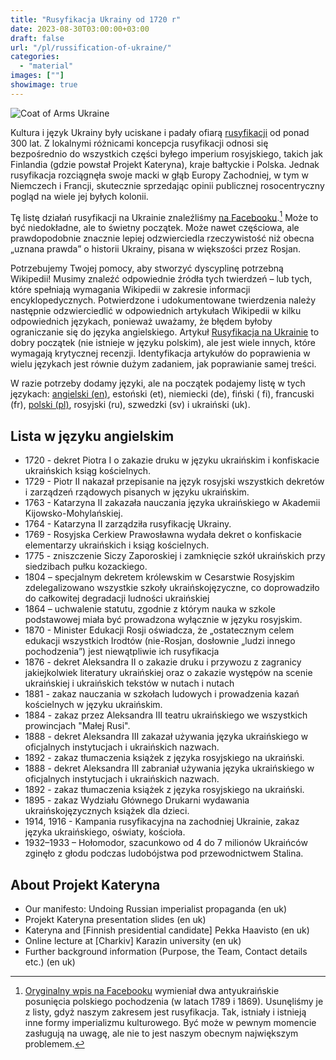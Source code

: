 ```yaml
---
title: "Rusyfikacja Ukrainy od 1720 r" 
date: 2023-08-30T03:00:00+03:00
draft: false
url: "/pl/russification-of-ukraine/"
categories: 
  - "material"
images: [""]
showimage: true
---
```


![Coat of Arms Ukraine](/images/Lesser_Coat_of_Arms_of_Ukraine.png#floatright)

Kultura i język Ukrainy były uciskane i padały ofiarą [rusyfikacji](https://pl.wikipedia.org/wiki/Rusyfikacja) od ponad 300 lat. Z lokalnymi różnicami koncepcja rusyfikacji odnosi się bezpośrednio do wszystkich części byłego imperium rosyjskiego, takich jak Finlandia (gdzie powstał Projekt Kateryna), kraje bałtyckie i Polska. Jednak rusyfikacja rozciągnęła swoje macki w głąb Europy Zachodniej, w tym w Niemczech i Francji, skutecznie sprzedając opinii publicznej rosocentryczny pogląd na wiele jej byłych kolonii.

Tę listę działań rusyfikacji na Ukrainie znaleźliśmy [na Facebooku](https://www.facebook.com/solohanna/posts/pfbid02Joga4VEQL75R4SusXszovpgCapRCtbHxS6QSzqENWVBQ6WNhzLMpy3ctXrU2e7LRl).[^2] Może to być niedokładne, ale to świetny początek. Może nawet częściowa, ale prawdopodobnie znacznie lepiej odzwierciedla rzeczywistość niż obecna „uznana prawda” o historii Ukrainy, pisana w większości przez Rosjan.

Potrzebujemy Twojej pomocy, aby stworzyć dyscyplinę potrzebną Wikipedii! Musimy znaleźć odpowiednie źródła tych twierdzeń – lub tych, które spełniają wymagania Wikipedii w zakresie informacji encyklopedycznych. Potwierdzone i udokumentowane twierdzenia należy następnie odzwierciedlić w odpowiednich artykułach Wikipedii w kilku odpowiednich językach, ponieważ uważamy, że błędem byłoby ograniczanie się do języka angielskiego. Artykuł [Rusyfikacja na Ukrainie](https://en.wikipedia.org/wiki/Russification_in_Ukraine) to dobry początek (nie istnieje w języku polskim), ale jest wiele innych, które wymagają krytycznej recenzji. Identyfikacja artykułów do poprawienia w wielu językach jest równie dużym zadaniem, jak poprawianie samej treści.

W razie potrzeby dodamy języki, ale na początek podajemy listę w tych językach: [angielski (en)](/russification-of-ukraine/), estoński (et), niemiecki (de), fiński ( fi), francuski (fr), [polski (pl)](/pl/russification-of-ukraine/), rosyjski (ru), szwedzki (sv) i ukraiński (uk).

## Lista w języku angielskim ##
* 1720 - dekret Piotra I o zakazie druku w języku ukraińskim i konfiskacie ukraińskich ksiąg kościelnych.
* 1729 - Piotr II nakazał przepisanie na język rosyjski wszystkich dekretów i zarządzeń rządowych pisanych w języku ukraińskim.
* 1763 - Katarzyna II zakazała nauczania języka ukraińskiego w Akademii Kijowsko-Mohylańskiej.
* 1764 - Katarzyna II zarządziła rusyfikację Ukrainy.
* 1769 - Rosyjska Cerkiew Prawosławna wydała dekret o konfiskacie elementarzy ukraińskich i ksiąg kościelnych.
* 1775 - zniszczenie Siczy Zaporoskiej i zamknięcie szkół ukraińskich przy siedzibach pułku kozackiego.
* 1804 – specjalnym dekretem królewskim w Cesarstwie Rosyjskim zdelegalizowano wszystkie szkoły ukraińskojęzyczne, co doprowadziło do całkowitej degradacji ludności ukraińskiej
* 1864 – uchwalenie statutu, zgodnie z którym nauka w szkole podstawowej miała być prowadzona wyłącznie w języku rosyjskim.
* 1870 - Minister Edukacji Rosji oświadcza, że „ostatecznym celem edukacji wszystkich Irodtów (nie-Rosjan, dosłownie „ludzi innego pochodzenia”) jest niewątpliwie ich rusyfikacja
* 1876 - dekret Aleksandra II o zakazie druku i przywozu z zagranicy jakiejkolwiek literatury ukraińskiej oraz o zakazie występów na scenie ukraińskiej i ukraińskich tekstów w nutach i nutach
* 1881 - zakaz nauczania w szkołach ludowych i prowadzenia kazań kościelnych w języku ukraińskim.
* 1884 - zakaz przez Aleksandra III teatru ukraińskiego we wszystkich prowincjach "Małej Rusi".
* 1888 - dekret Aleksandra III zakazał używania języka ukraińskiego w oficjalnych instytucjach i ukraińskich nazwach.
* 1892 - zakaz tłumaczenia książek z języka rosyjskiego na ukraiński.
* 1888 - dekret Aleksandra III zabraniał używania języka ukraińskiego w oficjalnych instytucjach i ukraińskich nazwach.
* 1892 - zakaz tłumaczenia książek z języka rosyjskiego na ukraiński.
* 1895 - zakaz Wydziału Głównego Drukarni wydawania ukraińskojęzycznych książek dla dzieci.
* 1914, 1916 - Kampania rusyfikacyjna na zachodniej Ukrainie, zakaz języka ukraińskiego, oświaty, kościoła.
* 1932–1933 – Hołomodor, szacunkowo od 4 do 7 milionów Ukraińców zginęło z głodu podczas ludobójstwa pod przewodnictwem Stalina.

## About Projekt Kateryna ##
- Our manifesto: Undoing Russian imperialist propaganda (en uk)
- Projekt Kateryna presentation slides (en uk)
- Kateryna and [Finnish presidential candidate] Pekka Haavisto (en uk)
- Online lecture at [Charkiv] Karazin university (en uk)
- Further background information (Purpose, the Team, Contact details etc.) (en uk)

[^1]: Nie bez powodu wyraźnie wspominamy o Finlandii, krajach bałtyckich i Polsce. Kraje te są „uprzywilejowane” pod względem posiadania większej liczby spostrzeżeń. W szczególności te trzy podmioty wyróżniają się tym, że mają coś wspólnego w tym, że wszystkie są członkami UE i NATO, a jednocześnie nieco różnią się w swoich powojennych stosunkach ze Związkiem Radzieckim. Finlandia nigdy nie była za żelazną kurtyną. Polska była, ale nie była częścią Związku Radzieckiego. Kraje bałtyckie były państwami radzieckimi. Zatem Finlandia, kraje bałtyckie i Polska mają trzy odmiany, trzy odmiany doświadczeń i narracji w kierunku rusyfikacji.

[^2]: [Oryginalny wpis na Facebooku](https://www.facebook.com/solohanna/posts/pfbid02Joga4VEQL75R4SusXszovpgCapRCtbHxS6QSzqENWVBQ6WNhzLMpy3ctXrU2e7LRl) wymieniał dwa antyukraińskie posunięcia polskiego pochodzenia (w latach 1789 i 1869). Usunęliśmy je z listy, gdyż naszym zakresem jest rusyfikacja. Tak, istniały i istnieją inne formy imperializmu kulturowego. Być może w pewnym momencie zasługują na uwagę, ale nie to jest naszym obecnym największym problemem.
